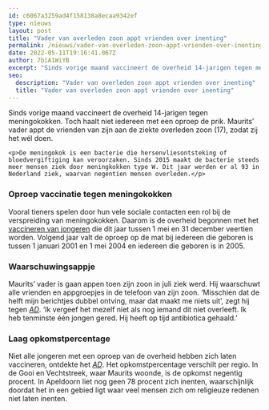 ```yaml
---
id: c6067a3259ad4f158138a8ecaa9342ef
type: nieuws
layout: post
title: "Vader van overleden zoon appt vrienden over inenting"
permalink: /nieuws/vader-van-overleden-zoon-appt-vrienden-over-inenting/
date: 2022-05-11T19:16:41.067Z
author: 7biA1WiYB
excerpt: "Sinds vorige maand vaccineert de overheid 14-jarigen tegen meningokokken. Toch haalt niet iedereen met een oproep de prik. Maurits’ vader appt de vrienden van zijn aan de ziekte overleden zoon (17), zodat zij het wél doen.  "
seo:
  description: "Vader van overleden zoon appt vrienden over inenting"
  title: "Vader van overleden zoon appt vrienden over inenting"
---
```

Sinds vorige maand vaccineert de overheid 14-jarigen tegen meningokokken. Toch haalt niet iedereen met een oproep de prik. Maurits’ vader appt de vrienden van zijn aan de ziekte overleden zoon (17), zodat zij het wél doen.  

    <p>De meningokok is een bacterie die hersenvliesontsteking of bloedvergiftiging kan veroorzaken. Sinds 2015 maakt de bacterie steeds meer mensen ziek door meningkokken type W. Dit jaar werden er al 93 in Nederland ziek, waarvan negentien mensen overleden.</p>
<h3>Oproep vaccinatie tegen meningokokken</h3>
<p>Vooral tieners spelen door hun vele sociale contacten een rol bij de verspreiding van meningokokken. Daarom is de overheid begonnen met het <a href="https://7dagen.netlify.app/nieuws/eerste-vaccinaties-tegen-meningokokken-uitgedeeld">vaccineren van jongeren</a> die dit jaar tussen 1 mei en 31 december veertien worden. Volgend jaar valt de oproep op de mat bij iedereen die geboren is tussen 1 januari 2001 en 1 mei 2004 en iedereen die geboren is in 2005.</p>
<h3>Waarschuwingsappje</h3>
<p>Maurits’ vader is gaan appen toen zijn zoon in juli ziek werd. Hij waarschuwt alle vrienden en appgroepjes in de telefoon van zijn zoon. ‘Misschien dat de helft mijn berichtjes dubbel ontving, maar dat maakt me niets uit’, zegt hij tegen <a href="https://www.ad.nl/binnenland/vader-van-maurits-17-rouwt-elke-dag-en-hoopt-dat-ie-de-reen-prik-gaat-halen~a04c2337/" target="_blank"><em>AD</em></a>. ‘Ik vergeef het mezelf niet als nog iemand dit niet overleeft. Ik heb tenminste één jongen gered. Hij heeft op tijd antibiotica gehaald.’</p>
<h3>Laag opkomstpercentage</h3>
<p>Niet alle jongeren met een oproep van de overheid hebben zich laten vaccineren, ontdekte het <a href="https://www.ad.nl/binnenland/19-doden-en-93-ernstig-zieken-en-toch-halen-duizenden-14-jarigen-geen-inenting~aae74d60/" target="_blank"><em>AD</em></a>. Het opkomstpercentage verschilt per regio. In de Gooi en Vechtstreek, waar Maurits woonde, is de opkomst negentig procent. In Apeldoorn liet nog geen 78 procent zich inenten, waarschijnlijk doordat het in een gebied ligt waar veel mensen zich om religieuze redenen niet laten inenten.</p>  
